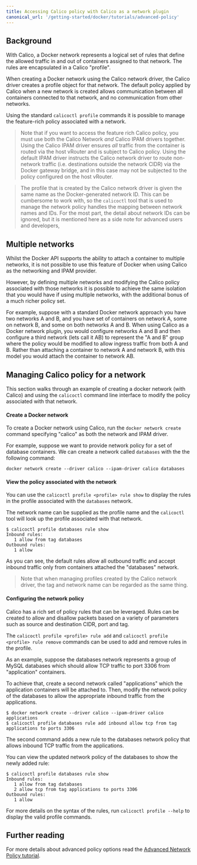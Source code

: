 ```yaml
---
title: Accessing Calico policy with Calico as a network plugin
canonical_url: '/getting-started/docker/tutorials/advanced-policy'
---
```



## Background

With Calico, a Docker network represents a logical set of rules that define the 
allowed traffic in and out of containers assigned to that network.  The rules
are encapsulated in a Calico "profile".

When creating a Docker network using the Calico network driver, the Calico 
driver creates a profile object for that network.  The default policy applied 
by Calico when a new network is created allows communication between all 
containers connected to that network, and no communication from other networks.

Using the standard `calicoctl profile` commands it is possible to manage the
feature-rich policy associated with a network.

> Note that if you want to access the feature rich Calico policy, you must use
> both the Calico Network _and_ Calico IPAM drivers together.  Using the Calico
> IPAM driver ensures _all_ traffic from the container is routed via the host
> vRouter and is subject to Calico policy. Using the default IPAM driver 
> instructs the Calico network driver to route non-network traffic (i.e.
> destinations outside the network CIDR) via the Docker gateway bridge, and in
> this case may not be subjected to the policy configured on the host vRouter.

> The profile that is created by the Calico network driver is given the same 
> name as the Docker-generated network ID.  This can be cumbersome to work
> with, so the `calicoctl` tool that is used to manage the network policy 
> handles the mapping between network names and IDs.  For the most part,
> the detail about network IDs can be ignored, but it is mentioned here as a
> side note for advanced users and developers,

## Multiple networks

Whilst the Docker API supports the ability to attach a container to multiple
networks, it is not possible to use this feature of Docker when using Calico
as the networking and IPAM provider.

However, by defining multiple networks and modifying the Calico policy 
associated with those networks it is possible to achieve the same isolation 
that you would have if using multiple networks, with the additional bonus of a
much richer policy set.

For example, suppose with a standard Docker network approach you have two 
networks A and B, and you have set of containers on network A, some on network
B, and some on both networks A and B.  When using Calico as a Docker network
plugin, you would configure networks A and B and then configure a third network
(lets call it AB) to represent the "A and B" group where the policy would be
modified to allow ingress traffic from both A and B.  Rather than attaching a
container to network A and network B, with this model you would attach the 
container to network AB.

## Managing Calico policy for a network

This section walks through an example of creating a docker network (with
Calico) and using the `calicoctl` command line interface to modify the policy
associated with that network.

#### Create a Docker network

To create a Docker network using Calico, run the `docker network create`
command specifying "calico" as both the network and IPAM driver.

For example, suppose we want to provide network policy for a set of database
containers.  We can create a network called `databases` with the the following
command:

```
docker network create --driver calico --ipam-driver calico databases 
```

#### View the policy associated with the network

You can use the `calicoctl profile <profile> rule show` to display the
rules in the profile associated with the `databases` network.

The network name can be supplied as the profile name and the `calicoctl` tool
will look up the profile associated with that network.

```
$ calicoctl profile databases rule show
Inbound rules:
   1 allow from tag databases
Outbound rules:
   1 allow
```

As you can see, the default rules allow all outbound traffic and accept inbound
traffic only from containers attached the "databases" network.

> Note that when managing profiles created by the Calico network driver, the
> tag and network name can be regarded as the same thing.

#### Configuring the network policy

Calico has a rich set of policy rules that can be leveraged.  Rules can be
created to allow and disallow packets based on a variety of parameters such
as source and destination CIDR, port and tag.

The `calicoctl profile <profile> rule add` and `calicoctl profile <profile> rule remove`
commands can be used to add and remove rules in the profile.
  
As an example, suppose the databases network represents a group of MySQL
databases which should allow TCP traffic to port 3306 from "application" 
containers.

To achieve that, create a second network called "applications" which the
application containers will be attached to.  Then, modify the network policy of
the databases to allow the appropriate inbound traffic from the applications.

```
$ docker network create --driver calico --ipam-driver calico applications
$ calicoctl profile databases rule add inbound allow tcp from tag applications to ports 3306
```

The second command adds a new rule to the databases network policy that allows
inbound TCP traffic from the applications.

You can view the updated network policy of the databases to show the newly
added rule:

```
$ calicoctl profile databases rule show
Inbound rules:
   1 allow from tag databases
   2 allow tcp from tag applications to ports 3306
Outbound rules:
   1 allow
```

For more details on the syntax of the rules, run `calicoctl profile --help` to
display the valid profile commands.

## Further reading

For more details about advanced policy options read the 
[Advanced Network Policy tutorial]({{site.baseurl}}/{{page.version}}/usage/configuration/advanced-network-policy).

